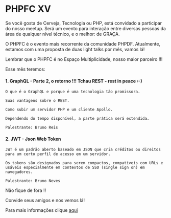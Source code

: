# PHPFC XV

Se você gosta de Cerveja, Tecnologia ou PHP, está convidado a participar do nosso meetup.  Será um evento para interação entre diversas pessoas da área de qualquer nível técnico, e o melhor: de GRAÇA.  

O PHPFC é o evento mais recorrente da comunidade PHPDF. Atualmente, estamos com uma proposta de duas light talks por mês, vamos lá! 

Lembrar que o PHPFC é no Espaço Multiplicidade, nosso maior parceiro !!!

Esse mês teremos:


#### 1. GraphQL - Parte 2, o retorno !!! Tchau REST - rest in peace :-)
```
O que é o GraphQL e porque é uma tecnologia tão promissora.

Suas vantagens sobre o REST.

Como subir um servidor PHP e um cliente Apollo.

Dependendo do tempo disponível, a parte prática será extendida.

Palestrante: Bruno Reis
```
#### 2. JWT - Json Web Token 
```
JWT é um padrão aberto baseado em JSON que cria créditos ou direitos para um certo perfil de acesso em um servidor.

Os tokens são designados para serem compactos, compatíveis com URLs e usáveis especialmente em contextos de SSO (single sign on) em navegadores. 

Palestrante: Bruno Neves
```

Não fique de fora !!

Convide seus amigos e nos vemos lá!

Para mais informações clique [aqui](https://www.meetup.com/pt-BR/php-df/events/239026792/)
